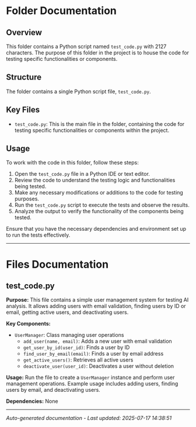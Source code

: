 # Folder Documentation

## Overview
This folder contains a Python script named `test_code.py` with 2127 characters. The purpose of this folder in the project is to house the code for testing specific functionalities or components.

## Structure
The folder contains a single Python script file, `test_code.py`.

## Key Files
- `test_code.py`: This is the main file in the folder, containing the code for testing specific functionalities or components within the project.

## Usage
To work with the code in this folder, follow these steps:
1. Open the `test_code.py` file in a Python IDE or text editor.
2. Review the code to understand the testing logic and functionalities being tested.
3. Make any necessary modifications or additions to the code for testing purposes.
4. Run the `test_code.py` script to execute the tests and observe the results.
5. Analyze the output to verify the functionality of the components being tested.

Ensure that you have the necessary dependencies and environment set up to run the tests effectively.

---

# Files Documentation

## test_code.py

**Purpose:** This file contains a simple user management system for testing AI analysis. It allows adding users with email validation, finding users by ID or email, getting active users, and deactivating users.

**Key Components:**
- `UserManager`: Class managing user operations
  - `add_user(name, email)`: Adds a new user with email validation
  - `get_user_by_id(user_id)`: Finds a user by ID
  - `find_user_by_email(email)`: Finds a user by email address
  - `get_active_users()`: Retrieves all active users
  - `deactivate_user(user_id)`: Deactivates a user without deletion

**Usage:** Run the file to create a `UserManager` instance and perform user management operations. Example usage includes adding users, finding users by email, and deactivating users.

**Dependencies:** None

---
*Auto-generated documentation - Last updated: 2025-07-17 14:38:51*
